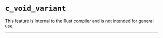 # `c_void_variant`

This feature is internal to the Rust compiler and is not intended for general use.

------------------------
